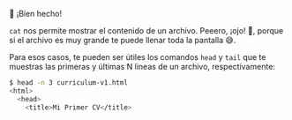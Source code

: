 :clap: ¡Bien hecho! 

`cat` nos permite mostrar el contenido de un archivo. Peeero, ¡ojo! :eyes:, porque si el archivo es muy grande te puede llenar toda la pantalla :sweat_smile:.

Para esos casos, te pueden ser útiles los comandos `head` y `tail` que te muestras las primeras y últimas N lineas de un archivo, respectivamente: 

```bash
$ head -n 3 curriculum-v1.html
<html>
  <head>  
    <title>Mi Primer CV</title>
